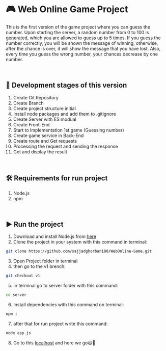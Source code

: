 # :video_game: Web Online Game Project
This is the first version of the game project where you can guess the number. Upon starting the server, a random number from 0 to 100 is generated, which you are allowed to guess up to 5 times. If you guess the number correctly, you will be shown the message of winning, otherwise, after the chance is over, it will show the message that you have lost. Also, every time you guess the wrong number, your chances decrease by one number.

<br>

## :seedling: Development stages of this version
1. Create Git Repository
2. Create Branch
3. Create project structure initial
4. Install node packages and add them to .gitignore
5. Create Server with ES modual
6. Create Front-End
7. Start to Implementation 1st game (Guessing number)
8. Create game service in Back-End
9. Create route and Get requests
10. Processing the request and sending the response
11. Get and display the result


<br>

## :hammer_and_wrench: Requirements for run project
1. Node.js
2. npm
<br>

## :arrow_forward: Run the project

1. Download and install Node.js from [here](https://nodejs.org/en/download/)</li>
2. Clone the project in your system with this command in terminal:
```bash
git clone https://github.com/sajjadghorbani80/WebOnline-Game.git
```
3. Open Project folder in terminal
4. then go to the v1 brench:
```bash
git checkout v1
```
5. In terminal go to server folder with this command:
```bash
cd server
```
6. Install dependencies with this command on terminal:</li>
```bash
npm i
```
7. after that for run project write this command:
```bash
node app.js
```
8. Go to this [localhost](http://localhost/) and here we go:smiley::muscle:
